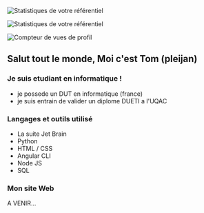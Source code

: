 ![Statistiques de votre référentiel](https://github-readme-stats.vercel.app/api?username=pleijan&show_icons=true)

 ![Statistiques de votre référentiel](https://github-readme-stats.vercel.app/api/top-langs/?username=pleijan&theme=blue-green)
 
 ![Compteur de vues de profil](https://komarev.com/ghpvc/?username=pleijan)

## Salut tout le monde, Moi c'est Tom (pleijan)

### Je suis etudiant en informatique !
- je possede un DUT en informatique (france)
- je suis entrain de valider un diplome DUETI a l'UQAC

### Langages et outils utilisé
- La suite Jet Brain
- Python
- HTML / CSS
- Angular CLI
- Node JS
- SQL

### Mon site Web 

A VENIR...



